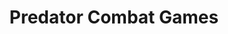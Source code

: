 ---
title: "Predator Combat Games"
address: "7A Dundrinne Rise, Castlewellan, Co. Down, BT31 9LY"
tel: "+44 (0)28 4377 0566"
county: "Down"
category: "Archery"
type: "Content"
lat: "54.257747650146484"
lng: "-5.9323554039001465"
---